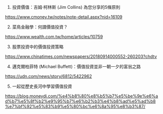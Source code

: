

1. 投資價值：吉姆·柯林斯 (Jim Collins) 為您分享的5條原則

https://www.cmoney.tw/notes/note-detail.aspx?nid=16109

2. 菜鳥金融學：何謂價值投資？

https://www.wealth.com.tw/home/articles/10759

3. 股票投資中的價值投資策略

https://www.chinatimes.com/newspapers/20180914000552-260203?chdtv

4. 邁克爾柏菲特 (Michael Buffett)：價值投資並非一朝一夕的富翁之路

https://udn.com/news/story/6812/5422962

5. 一起從歷史長河中學習價值投資

https://blog.moneydj.com/%e4%b8%80%e8%b5%b7%e5%be%9e%e6%ad%b7%e5%8f%b2%e9%95%b7%e6%b2%b3%e4%b8%ad%e5%ad%b8%e7%bf%92%e5%83%b9%e5%80%bc%e6%8a%95%e8%b3%87/